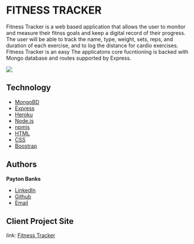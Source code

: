 # FITNESS TRACKER
Fitness Tracker is a web based application that allows the user to monitor and measure their fitnss goals and keep a digital record of their progress. The user will be able to track the name, type, weight, sets, reps, and duration of each exercise, and to log the distance for cardio exercises. Fitness Tracker is an easy The applicatons core fucntioning is backed with Mongo database and routes supported by Express. 

![](http://pfuserfiles.globiflow.com/1203120690-27917-webshot.png)



## Technology
* [MongoBD](https://www.mongodb.com/)
* [Express](https://www.npmjs.com/package/express)
* [Heroku](https://devcenter.heroku.com/categories/reference)
* [Node.js](https://nodejs.org/en/)
* [npmjs](https://docs.npmjs.com/)
* [HTML](https://developer.mozilla.org/en-US/docs/Web/HTML)
* [CSS](https://developer.mozilla.org/en-US/docs/Web/CSS)
* [Boostrap](https://getbootstrap.com/)

## Authors

**Payton Banks**
- [LinkedIn](https://www.linkedin.com/feed/)
- [Github](https://github.com/paytonbanks)
- [Email](mailto:payton.banks@gmail.com)

## Client Project Site
*link:*
[Fitness Tracker](https://shielded-refuge-45840.herokuapp.com/)